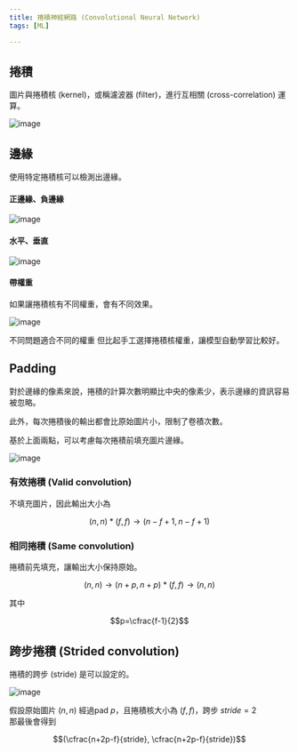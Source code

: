```yaml
---
title: 捲積神經網路 (Convolutional Neural Network)
tags: [ML]

---
```


## 捲積

圖片與捲積核 (kernel)，或稱濾波器 (filter)，進行互相關 (cross-correlation) 運算。

![image](https://hackmd.io/_uploads/r140eovuR.png)

## 邊緣

使用特定捲積核可以檢測出邊緣。

#### 正邊緣、負邊緣

![image](https://hackmd.io/_uploads/rkNr-ivOA.png)

#### 水平、垂直

![image](https://hackmd.io/_uploads/BkjfGoDOA.png)

#### 帶權重

如果讓捲積核有不同權重，會有不同效果。

![image](https://hackmd.io/_uploads/HktqfoD_0.png)

不同問題適合不同的權重
但比起手工選擇捲積核權重，讓模型自動學習比較好。

## Padding

對於邊緣的像素來說，捲積的計算次數明顯比中央的像素少，表示邊緣的資訊容易被忽略。

此外，每次捲積後的輸出都會比原始圖片小，限制了卷積次數。

基於上面兩點，可以考慮每次捲積前填充圖片邊緣。

![image](https://hackmd.io/_uploads/HkZBIsD_A.png)

### 有效捲積 (Valid convolution)

不填充圖片，因此輸出大小為

$$(n, n)*(f, f) \rightarrow (n-f+1, n-f+1)$$

### 相同捲積 (Same convolution)

捲積前先填充，讓輸出大小保持原始。

$$(n, n) \rightarrow (n+p, n+p)*(f, f) \rightarrow (n, n)$$

其中

$$p=\cfrac{f-1}{2}$$

## 跨步捲積 (Strided convolution)

捲積的跨步 (stride) 是可以設定的。

![image](https://hackmd.io/_uploads/BkCd1xO_0.png)

假設原始圖片 $(n,n)$ 經過pad $p$，且捲積核大小為 $(f,f)$，跨步 $stride=2$  
那最後會得到

$$(\cfrac{n+2p-f}{stride}, \cfrac{n+2p-f}{stride})$$